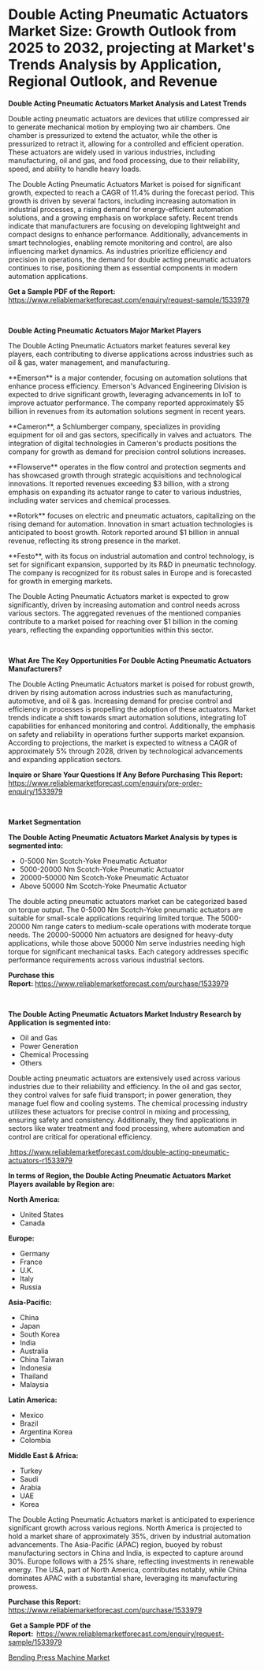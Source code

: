 <p><h1>Double Acting Pneumatic Actuators Market Size: Growth Outlook from 2025 to 2032, projecting at Market's Trends Analysis by Application, Regional Outlook, and Revenue</h1></p><p><strong>Double Acting Pneumatic Actuators Market Analysis and Latest Trends</strong></p>
<p><p>Double acting pneumatic actuators are devices that utilize compressed air to generate mechanical motion by employing two air chambers. One chamber is pressurized to extend the actuator, while the other is pressurized to retract it, allowing for a controlled and efficient operation. These actuators are widely used in various industries, including manufacturing, oil and gas, and food processing, due to their reliability, speed, and ability to handle heavy loads.</p><p>The Double Acting Pneumatic Actuators Market is poised for significant growth, expected to reach a CAGR of 11.4% during the forecast period. This growth is driven by several factors, including increasing automation in industrial processes, a rising demand for energy-efficient automation solutions, and a growing emphasis on workplace safety. Recent trends indicate that manufacturers are focusing on developing lightweight and compact designs to enhance performance. Additionally, advancements in smart technologies, enabling remote monitoring and control, are also influencing market dynamics. As industries prioritize efficiency and precision in operations, the demand for double acting pneumatic actuators continues to rise, positioning them as essential components in modern automation applications.</p></p>
<p><strong>Get a Sample PDF of the Report:&nbsp;</strong> <a href="https://www.reliablemarketforecast.com/enquiry/request-sample/1533979?utm_campaign=1833&utm_medium=2&utm_source=Github&utm_content=ia&utm_term=17022025&utm_id=double-acting-pneumatic-actuators">https://www.reliablemarketforecast.com/enquiry/request-sample/1533979</a></p>
<p>&nbsp;</p>
<p><strong>Double Acting Pneumatic Actuators Major Market Players</strong></p>
<p><p>The Double Acting Pneumatic Actuators market features several key players, each contributing to diverse applications across industries such as oil & gas, water management, and manufacturing. </p><p>**Emerson** is a major contender, focusing on automation solutions that enhance process efficiency. Emerson's Advanced Engineering Division is expected to drive significant growth, leveraging advancements in IoT to improve actuator performance. The company reported approximately $5 billion in revenues from its automation solutions segment in recent years.</p><p>**Cameron**, a Schlumberger company, specializes in providing equipment for oil and gas sectors, specifically in valves and actuators. The integration of digital technologies in Cameron's products positions the company for growth as demand for precision control solutions increases.</p><p>**Flowserve** operates in the flow control and protection segments and has showcased growth through strategic acquisitions and technological innovations. It reported revenues exceeding $3 billion, with a strong emphasis on expanding its actuator range to cater to various industries, including water services and chemical processes.</p><p>**Rotork** focuses on electric and pneumatic actuators, capitalizing on the rising demand for automation. Innovation in smart actuation technologies is anticipated to boost growth. Rotork reported around $1 billion in annual revenue, reflecting its strong presence in the market.</p><p>**Festo**, with its focus on industrial automation and control technology, is set for significant expansion, supported by its R&D in pneumatic technology. The company is recognized for its robust sales in Europe and is forecasted for growth in emerging markets.</p><p>The Double Acting Pneumatic Actuators market is expected to grow significantly, driven by increasing automation and control needs across various sectors. The aggregated revenues of the mentioned companies contribute to a market poised for reaching over $1 billion in the coming years, reflecting the expanding opportunities within this sector.</p></p>
<p>&nbsp;</p>
<p><strong>What Are The Key Opportunities For Double Acting Pneumatic Actuators Manufacturers?</strong></p>
<p><p>The Double Acting Pneumatic Actuators market is poised for robust growth, driven by rising automation across industries such as manufacturing, automotive, and oil & gas. Increasing demand for precise control and efficiency in processes is propelling the adoption of these actuators. Market trends indicate a shift towards smart automation solutions, integrating IoT capabilities for enhanced monitoring and control. Additionally, the emphasis on safety and reliability in operations further supports market expansion. According to projections, the market is expected to witness a CAGR of approximately 5% through 2028, driven by technological advancements and expanding application sectors.</p></p>
<p><strong>Inquire or Share Your Questions If Any Before Purchasing This Report:</strong> <a href="https://www.reliablemarketforecast.com/enquiry/pre-order-enquiry/1533979?utm_campaign=1833&utm_medium=2&utm_source=Github&utm_content=ia&utm_term=17022025&utm_id=double-acting-pneumatic-actuators">https://www.reliablemarketforecast.com/enquiry/pre-order-enquiry/1533979</a></p>
<p>&nbsp;</p>
<p><strong>Market Segmentation</strong></p>
<p><strong>The Double Acting Pneumatic Actuators Market Analysis by types is segmented into:</strong></p>
<p><ul><li>0-5000 Nm Scotch-Yoke Pneumatic Actuator</li><li>5000-20000 Nm Scotch-Yoke Pneumatic Actuator</li><li>20000-50000 Nm Scotch-Yoke Pneumatic Actuator</li><li>Above 50000 Nm Scotch-Yoke Pneumatic Actuator</li></ul></p>
<p><p>The double acting pneumatic actuators market can be categorized based on torque output. The 0-5000 Nm Scotch-Yoke pneumatic actuators are suitable for small-scale applications requiring limited torque. The 5000-20000 Nm range caters to medium-scale operations with moderate torque needs. The 20000-50000 Nm actuators are designed for heavy-duty applications, while those above 50000 Nm serve industries needing high torque for significant mechanical tasks. Each category addresses specific performance requirements across various industrial sectors.</p></p>
<p><strong>Purchase this Report:&nbsp;</strong><a href="https://www.reliablemarketforecast.com/purchase/1533979?utm_campaign=1833&utm_medium=2&utm_source=Github&utm_content=ia&utm_term=17022025&utm_id=double-acting-pneumatic-actuators">https://www.reliablemarketforecast.com/purchase/1533979</a></p>
<p>&nbsp;</p>
<p><strong>The Double Acting Pneumatic Actuators Market Industry Research by Application is segmented into:</strong></p>
<p><ul><li>Oil and Gas</li><li>Power Generation</li><li>Chemical Processing</li><li>Others</li></ul></p>
<p><p>Double acting pneumatic actuators are extensively used across various industries due to their reliability and efficiency. In the oil and gas sector, they control valves for safe fluid transport; in power generation, they manage fuel flow and cooling systems. The chemical processing industry utilizes these actuators for precise control in mixing and processing, ensuring safety and consistency. Additionally, they find applications in sectors like water treatment and food processing, where automation and control are critical for operational efficiency.</p></p>
<p><a href="https://www.reliablemarketforecast.com/double-acting-pneumatic-actuators-r1533979?utm_campaign=1833&utm_medium=2&utm_source=Github&utm_content=ia&utm_term=17022025&utm_id=double-acting-pneumatic-actuators">&nbsp;https://www.reliablemarketforecast.com/double-acting-pneumatic-actuators-r1533979</a></p>
<p><strong>In terms of Region, the Double Acting Pneumatic Actuators Market Players available by Region are:</strong></p>
<p>
    <p> <strong> North America: </strong>
        <ul>
            <li>United States</li>
            <li>Canada</li>
        </ul>
        </p> 
    <p> <strong> Europe: </strong>
        <ul>
            <li>Germany</li>
            <li>France</li>
            <li>U.K.</li>
            <li>Italy</li>
            <li>Russia</li>
        </ul>
        </p> 
    <p> <strong> Asia-Pacific: </strong>
        <ul>
            <li>China</li>
            <li>Japan</li>
            <li>South Korea</li>
            <li>India</li>
            <li>Australia</li>
            <li>China Taiwan</li>
            <li>Indonesia</li>
            <li>Thailand</li>
            <li>Malaysia</li>
        </ul>
        </p> 
    <p> <strong> Latin America: </strong>
        <ul>
            <li>Mexico</li>
            <li>Brazil</li>
            <li>Argentina Korea</li>
            <li>Colombia</li>
        </ul>
        </p> 
    <p> <strong> Middle East & Africa: </strong>
        <ul>
            <li>Turkey</li>
            <li>Saudi</li>
            <li>Arabia</li>
            <li>UAE</li>
            <li>Korea</li>
        </ul>
    </p>
    </p>
<p><p>The Double Acting Pneumatic Actuators market is anticipated to experience significant growth across various regions. North America is projected to hold a market share of approximately 35%, driven by industrial automation advancements. The Asia-Pacific (APAC) region, buoyed by robust manufacturing sectors in China and India, is expected to capture around 30%. Europe follows with a 25% share, reflecting investments in renewable energy. The USA, part of North America, contributes notably, while China dominates APAC with a substantial share, leveraging its manufacturing prowess.</p></p>
<p><strong>Purchase this Report: </strong><a href="https://www.reliablemarketforecast.com/purchase/1533979?utm_campaign=1833&utm_medium=2&utm_source=Github&utm_content=ia&utm_term=17022025&utm_id=double-acting-pneumatic-actuators">https://www.reliablemarketforecast.com/purchase/1533979</a></p>
<p>&nbsp;<strong>Get a Sample PDF of the Report:&nbsp;&nbsp;</strong><a href="https://www.reliablemarketforecast.com/enquiry/request-sample/1533979?utm_campaign=1833&utm_medium=2&utm_source=Github&utm_content=ia&utm_term=17022025&utm_id=double-acting-pneumatic-actuators">https://www.reliablemarketforecast.com/enquiry/request-sample/1533979</a></p>
<p><strong></strong></p>
<p><p><a href="https://github.com/FassouRP/Market-Research-Report-List-7/blob/main/bending-press-machine-market.md?utm_campaign=1833&utm_medium=2&utm_source=Github&utm_content=ia&utm_term=17022025&utm_id=double-acting-pneumatic-actuators">Bending Press Machine Market</a></p></p>